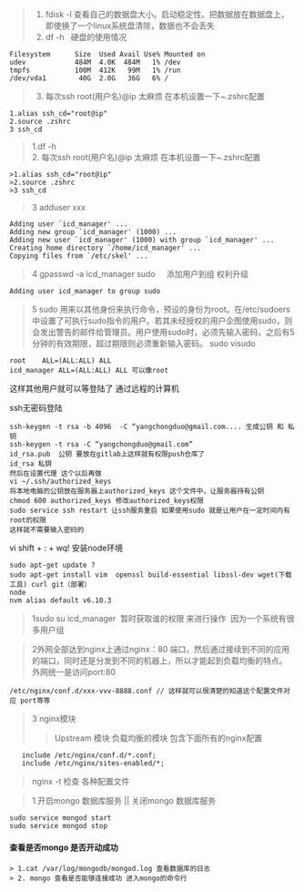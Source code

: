 
> 1.  fdisk -l  查看自己的数据盘大小。启动稳定性。把数据放在数据盘上，即使换了一个linux系统盘清除，数据也不会丢失
> 2.  df -h   硬盘的使用情况 
```
Filesystem      Size  Used Avail Use% Mounted on
udev            484M  4.0K  484M   1% /dev
tmpfs           100M  412K   99M   1% /run
/dev/vda1        40G  2.0G   36G   6% / 
```
> 3.  每次ssh root(用户名)@ip 太麻烦 在本机设置一下~.zshrc配置
  ```
  1.alias ssh_cd="root@ip"     
  2.source .zshrc  
  3 ssh_cd  
 ```
>1.df -h  
>2. 每次ssh root(用户名)@ip 太麻烦 在本机设置一下~.zshrc配置
  ```
  >1.alias ssh_cd="root@ip"     
  >2.source .zshrc  
  >3 ssh_cd  
 ```
>3 adduser xxx
 ```
 Adding user `icd_manager' ...
Adding new group `icd_manager' (1000) ...
Adding new user `icd_manager' (1000) with group `icd_manager' ...
Creating home directory `/home/icd_manager' ...
Copying files from `/etc/skel' ...
 ```
>4 gpasswd -a icd_manager sudo     添加用户到组 权利升级
```
Adding user icd_manager to group sudo
```

>5 sudo
用来以其他身份来执行命令，预设的身份为root。在/etc/sudoers中设置了可执行sudo指令的用户。若其未经授权的用户企图使用sudo，则会发出警告的邮件给管理员。用户使用sudo时，必须先输入密码，之后有5分钟的有效期限，超过期限则必须重新输入密码。
sudo visudo
```
root    ALL=(ALL:ALL) ALL
icd_manager ALL=(ALL:ALL) ALL 可以像root
```
这样其他用户就可以等登陆了 通过远程的计算机

ssh无密码登陆
```
ssh-keygen -t rsa -b 4096  -C “yangchongduo@gmail.com.... 生成公钥 和 私钥
ssh-keygen -t rsa -C “yangchongduo@gmail.com”
id_rsa.pub  公钥 要放在gitlab上这样就有权限push仓库了
id_rsa 私钥 
然后在设置代理 这个以后再做
vi ~/.ssh/authorized_keys
将本地电脑的公钥放在服务器上authorized_keys 这个文件中，让服务器持有公钥
chmod 600 authorized_keys 修改authorized_keys权限
sudo service ssh restart 让ssh服务重启 如果使用sudo 就是让用户在一定时间内有root的权限 
这样就不需要输入密码的
```
vi shift + : + wq!
安装node环境
```
sudo apt-get update ?
sudo apt-get install vim  openssl build-essential libssl-dev wget(下载工具) curl git（部署） 
node
nvm alias default v6.10.3
```
>1sudo su icd_manager  暂时获取谁的权限 来进行操作  因为一个系统有很多用户组


>2外网全部达到nginx上通过nginx：80 端口，然后通过接续到不同的应用的端口，同时还是分发到不同的机器上，所以才能起到负载均衡的特点。
外网统一是访问port:80 
```
/etc/nginx/conf.d/xxx-vvv-8888.conf // 这样就可以很清楚的知道这个配置文件对应 port等等
```
>3 nginx模块 
>> Upstream 模块 负载均衡的模块
>> 包含下面所有的nginx配置 
```
   include /etc/nginx/conf.d/*.conf;
   include /etc/nginx/sites-enabled/*;
```
>nginx -t 检查 各种配置文件

>1.开启mongo 数据库服务  || 关闭mongo 数据库服务
```
sudo service mongod start
sudo service mongod stop
```

#### 查看是否mongo 是否开动成功
```
> 1.cat /var/log/mongodb/mongod.log 查看数据库的日志 
> 2. mongo 查看是否能够连接成功 进入mongo的命令行 
```

